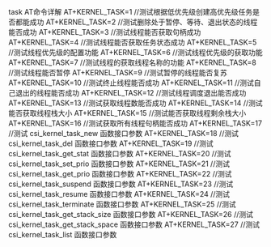 task AT命令详解
AT+KERNEL_TASK=1   //测试根据低优先级创建高优先级任务是否都能成功
AT+KERNEL_TASK=2   //测试删除处于暂停、等待、退出状态的线程能否成功
AT+KERNEL_TASK=3   //测试线程能否获取句柄成功
AT+KERNEL_TASK=4   //测试线程能否获取任务状态成功
AT+KERNEL_TASK=5   //测试线程优先级的配置功能
AT+KERNEL_TASK=6   //测试线程优先级的获取功能
AT+KERNEL_TASK=7   //测试线程的获取线程名称的功能
AT+KERNEL_TASK=8   //测试线程能否暂停
AT+KERNEL_TASK=9   //测试暂停的线程能否复苏
AT+KERNEL_TASK=10  //测试终止线程能否成功 
AT+KERNEL_TASK=11  //测试自己退出的线程能否成功 
AT+KERNEL_TASK=12  //测试线程调度退出能否成功
AT+KERNEL_TASK=13  //测试获取线程数能否成功
AT+KERNEL_TASK=14  //测试能否获取线程栈大小
AT+KERNEL_TASK=15  //测试能否获取线程剩余栈大小
AT+KERNEL_TASK=16  //测试获取所有线程句柄能否成功
AT+KERNEL_TASK=17  //测试 csi_kernel_task_new 函数接口参数
AT+KERNEL_TASK=18  //测试 csi_kernel_task_del 函数接口参数
AT+KERNEL_TASK=19  //测试 csi_kernel_task_get_stat 函数接口参数
AT+KERNEL_TASK=20  //测试 csi_kernel_task_set_prio 函数接口参数
AT+KERNEL_TASK=21  //测试 csi_kernel_task_get_prio 函数接口参数
AT+KERNEL_TASK=22  //测试 csi_kernel_task_suspend 函数接口参数
AT+KERNEL_TASK=23  //测试 csi_kernel_task_resume 函数接口参数
AT+KERNEL_TASK=24  //测试 csi_kernel_task_terminate 函数接口参数
AT+KERNEL_TASK=25  //测试 csi_kernel_task_get_stack_size 函数接口参数
AT+KERNEL_TASK=26  //测试 csi_kernel_task_get_stack_space 函数接口参数
AT+KERNEL_TASK=27  //测试 csi_kernel_task_list 函数接口参数